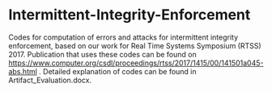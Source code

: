 # Intermittent-Integrity-Enforcement
Codes for computation of errors and attacks for intermittent integrity enforcement, based on our work for Real Time Systems Symposium (RTSS) 2017. Publication that uses these codes can be found on https://www.computer.org/csdl/proceedings/rtss/2017/1415/00/141501a045-abs.html . Detailed explanation of codes can be found in Artifact_Evaluation.docx.
